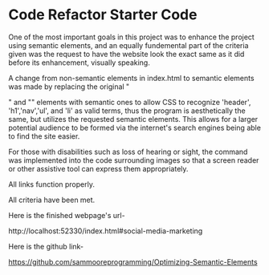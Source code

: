 # Code Refactor Starter Code


One of the most important goals in this project was to enhance the project using semantic elements, and an equally fundemental part of the criteria given was the request to have the website look the exact same as it did before its enhancement, visually speaking.

A change from non-semantic elements in index.html to semantic elements was made by replacing the original "<div>" and "<span>" elements with semantic ones to allow CSS to recognize 'header', 'h1','nav','ul', and 'li' as valid terms, thus the program is aesthetically the same, but utilizes the requested semantic elements. This allows for a larger potential audience to be formed via the internet's search engines being able to find the site easier.

 For those with disabilities such as loss of hearing or sight, the <alt> command was implemented into the code surrounding images so that a screen reader or other assistive tool can express them appropriately.

All links function properly.

All criteria have been met.

Here is the finished webpage's url-

http://localhost:52330/index.html#social-media-marketing



Here is the github link-

https://github.com/sammooreprogramming/Optimizing-Semantic-Elements